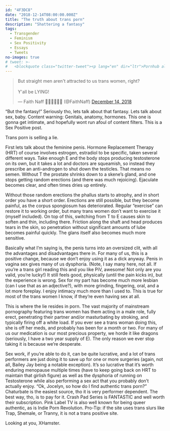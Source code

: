 ```yaml
---
id: "4F3DC8"
date: "2018-12-14T08:00:00.000Z"
title: "The truth about trans porn"
description: "Shattering a fantasy"
tags:
  - Transgender
  - Feminism
  - Sex Positivity
  - Essays
  - Tweets
no-images: true
# tweet: >-
#   <blockquote class="twitter-tweet"><p lang="en" dir="ltr">Pornhub also found a 167% year-over-year increase for the searched term &quot;trans&quot; among men and a 200% increase among people over the age of 45. - <a href="https://twitter.com/NBCOUT?ref_src=twsrc%5Etfw">@NBCOUT</a> <a href="https://t.co/BH7ECwkB63">https://t.co/BH7ECwkB63</a></p>&mdash; NBC News (@NBCNews) <a href="https://twitter.com/NBCNews/status/1073193340647206915?ref_src=twsrc%5Etfw">December 13, 2018</a></blockquote> <script async src="https://platform.twitter.com/widgets.js" charset="utf-8"></script>
---
```


<!--[-->
<div class="card right span3"><blockquote class="twitter-tweet"><p lang="en" dir="ltr">But straight men aren&#39;t attracted to us trans women, right?<br><br>Y&#39;all be LYING!</p>&mdash; Faith Naff 🏳️‍🌈🏳️‍⚧️🌹🦋 (@FaithNaff) <a href="https://twitter.com/FaithNaff/status/1073412031154479105?ref_src=twsrc%5Etfw">December 14, 2018</a></blockquote> <script async src="https://platform.twitter.com/widgets.js" charset="utf-8"></script></div>
<!--]-->

“But the fantasy!” Seriously tho, lets talk about that fantasy. Lets talk about sex, baby. Content warning: Genitals, anatomy, hormones. This one is gonna get intimate, and hopefully wont run afoul of content filters. This is a Sex Positive post.

Trans porn is selling a lie.

First lets talk about the feminine penis. Hormone Replacement Therapy (HRT) of course involves estrogen, estradiol to be specific, taken several different ways. Take enough E and the body stops producing testosterone on its own, but it takes a lot and doctors are squeamish, so instead they prescribe an anti-androgen to shut down the testicles. That means no semen. Without T the prostate shrinks down to a skene’s gland, and one stops getting random erections (and there was much rejoicing). Ejaculate becomes clear, and often times dries up entirely.

Without those random erections the phallus starts to atrophy, and in short order you have a short order. Erections are still possible, but they become painful, as the corpus spongiosum has deteriorated. Regular “exercise” can restore it to working order, but many trans women don’t want to exercise it (myself included). On top of this, switching from T to E causes skin to soften and thin, including there. Friction along the shaft and head produces tears in the skin, so penetration without significant amounts of lube becomes painful quickly. The glans itself also becomes much more sensitive.

Basically what I’m saying is, the penis turns into an oversized clit, with all the advantages and disadvantages there in. For many of us, this is a positive change, because we don’t enjoy using it as a dick anyway. Penis in vagina sex gives many of us dysphoria. (Note, I say many here, not all. If you’re a trans girl reading this and you like PiV, awesome! Not only are you valid, you’re lucky!) It still feels good, physically (until the pain kicks in), but the experience is wrong. Sex for my part has become much more lesbian (can I use that as an adjective?), with more grinding, fingering, oral, and a lot more foreplay. I enjoy intimacy much more than I used to. This is true for most of the trans women I know, if they’re even having sex at all.

This is where the lie resides in porn. The vast majority of mainstream pornography featuring trans women has them acting in a male role, fully erect, penetrating their partner and/or masturbating by stroking, and typically firing off a white load. If you ever see a trans woman doing this, she is off her meds, and probably has been for a month or two. For many of us our medication is our most precious property, we horde it like dragons (seriously, I have a two year supply of E). The only reason we ever stop taking it is because we’re desperate.

Sex work, if you’re able to do it, can be quite lucrative, and a lot of trans performers are just doing it to save up for one or more surgeries (again, not all, Bailey Jay being a notable exception). It’s so lucrative that it’s worth enduring menopause multiple times (have to keep going back on HRT to maintain that girlish figure) as well as the dysphoria of running on Testosterone while also performing a sex act that you probably don’t actually enjoy. “Ok, Jocelyn, so how do I find authentic trans porn?” Chaturbate is the easiest source, tho it is very performer dependent. The best way, tho, is to pay for it. Crash Pad Series is FANTASTIC and well worth their subscription. Pink Label TV is also well known for being queer authentic, as is Indie Porn Revolution. Pro-Tip: if the site uses trans slurs like Trap, Shemale, or Tranny, it is not a trans positive site.

Looking at you, XHamster.
